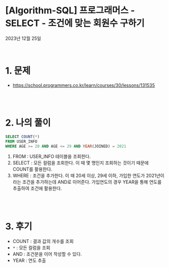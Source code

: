 # [Algorithm-SQL] 프로그래머스 - SELECT - 조건에 맞는 회원수 구하기

2023년 12월 25일

<br>

# 1. 문제

- https://school.programmers.co.kr/learn/courses/30/lessons/131535

<br>
<br>

# 2. 나의 풀이

```sql
SELECT COUNT(*)
FROM USER_INFO
WHERE AGE >= 20 AND AGE <= 29 AND YEAR(JOINED) = 2021
```

1. FROM : USER_INFO 테이블을 조회한다.
2. SELECT : 모든 컬럼을 조회한다. 이 때 몇 명인지 조회하는 것이기 때문에 COUNT를 활용한다.
3. WHERE : 조건을 추가한다. 이 때 20세 이상, 29세 이하, 가입한 연도가 2021년이라는 조건을 추가하는데 AND로 이어준다. 가입연도의 경우 YEAR을 통해 연도를 추출하여 조건에 활용한다.

<br>
<br>

# 3. 후기

- COUNT : 결과 값의 개수를 조회
- `*` : 모든 컬럼을 조회
- AND : 조건문을 이어 작성할 수 있다.
- YEAR : 연도 추출

<br>
